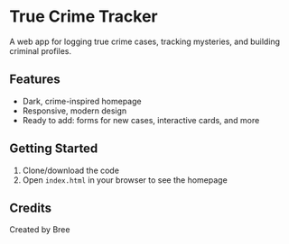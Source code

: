 # True Crime Tracker

A web app for logging true crime cases, tracking mysteries, and building criminal profiles.

## Features
- Dark, crime-inspired homepage
- Responsive, modern design
- Ready to add: forms for new cases, interactive cards, and more

## Getting Started
1. Clone/download the code
2. Open `index.html` in your browser to see the homepage

## Credits
Created by Bree